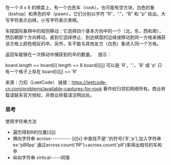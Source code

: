 在一个 8 x 8 的棋盘上，有一个白色车（rook）。也可能有空方块，白色的象（bishop）和黑色的卒（pawn）。它们分别以字符 “R”，“.”，“B” 和 “p” 给出。大写字符表示白棋，小写字符表示黑棋。

车按国际象棋中的规则移动：它选择四个基本方向中的一个（北，东，西和南），然后朝那个方向移动，直到它选择停止、到达棋盘的边缘或移动到同一方格来捕获该方格上颜色相反的卒。另外，车不能与其他友方（白色）象进入同一个方格。

返回车能够在一次移动中捕获到的卒的数量。
 
提示：

board.length == board[i].length == 8
board[i][j] 可以是 'R'，'.'，'B' 或 'p'
只有一个格子上存在 board[i][j] == 'R'

来源：力扣（LeetCode）
链接：https://leetcode-cn.com/problems/available-captures-for-rook
著作权归领扣网络所有。商业转载请联系官方授权，非商业转载请注明出处。



### 思考
使用字符串方法
* 遍历得到R的位置[i][j]
* 横向字符串 across---------- [i][x] 中查找不是'.'的符号{'B','p'},加入字符串  ex:'pBRpp'  通过across.count('RP')+across.count('pR')来得出相邻的车和卒
* 纵向字符串 virtical-----同理
